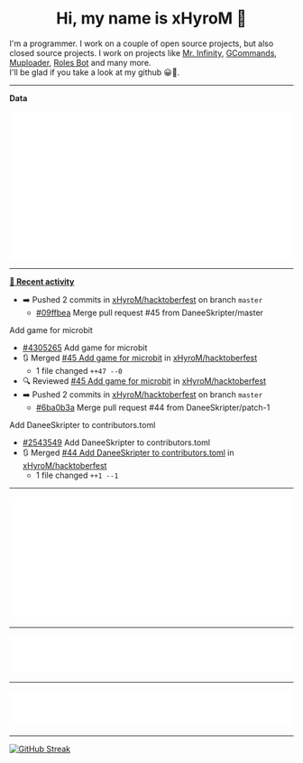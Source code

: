<p align="center">
    <!-- <img src="https://avatars.githubusercontent.com/u/56601352" width="192" alt="hyro's pfp" /> -->
    <h1 align="center">Hi, my name is xHyroM 👋</h1>
</p>

I'm a programmer. I work on a couple of open source projects, but also closed source projects. I work on projects like [Mr. Infinity](https://discord.com/oauth2/authorize?client_id=720321585625694239&scope=bot%20applications.commands&permissions=8&redirect_uri=https://blobs.gq/imanager&prompt=consent&response_type=code), [GCommands](https://github.com/Garlic-Team/GCommands), [Muploader](https://github.com/xHyroM/Muploader), [Roles Bot](https://github.com/xHyroM/roles-bot) and many more.  
I'll be glad if you take a look at my github 😀👀.

___
**Data**

<img src="https://github.com/xHyroM/xHyroM/blob/master/.cache/base.svg">

___

**[📰 Recent activity](https://github.com/xHyroM)**
* ➡️ Pushed 2 commits in [xHyroM/hacktoberfest](https://github.com/xHyroM/hacktoberfest) on branch `master`
  * [#09ffbea](https://github.com/xHyroM/hacktoberfest/commit/09ffbea) Merge pull request #45 from DaneeSkripter/master

Add game for microbit
  * [#4305265](https://github.com/xHyroM/hacktoberfest/commit/4305265) Add game for microbit
* 🔃 Merged [#45 Add game for microbit](https://github.com/xHyroM/hacktoberfest/pull/45) in [xHyroM/hacktoberfest](https://github.com/xHyroM/hacktoberfest)
  * 1 file changed `++47 --0`
* 🔍 Reviewed [#45 Add game for microbit](https://github.com/xHyroM/hacktoberfest/pull/45) in [xHyroM/hacktoberfest](https://github.com/xHyroM/hacktoberfest)
* ➡️ Pushed 2 commits in [xHyroM/hacktoberfest](https://github.com/xHyroM/hacktoberfest) on branch `master`
  * [#6ba0b3a](https://github.com/xHyroM/hacktoberfest/commit/6ba0b3a) Merge pull request #44 from DaneeSkripter/patch-1

Add DaneeSkripter to contributors.toml
  * [#2543549](https://github.com/xHyroM/hacktoberfest/commit/2543549) Add DaneeSkripter to contributors.toml
* 🔃 Merged [#44 Add DaneeSkripter to contributors.toml](https://github.com/xHyroM/hacktoberfest/pull/44) in [xHyroM/hacktoberfest](https://github.com/xHyroM/hacktoberfest)
  * 1 file changed `++1 --1`


___

<img src="https://github.com/xHyroM/xHyroM/blob/master/.cache/isocalendar.svg">

___

<img src="https://github.com/xHyroM/xHyroM/blob/master/.cache/languages.svg">

___

<img src="https://github.com/xHyroM/xHyroM/blob/master/.cache/achievements.svg">

___

[![GitHub Streak](https://github-readme-streak-stats.herokuapp.com?user=xHyroM&theme=dark&hide_border=true&date_format=M%20j%5B%2C%20Y%5D)](https://git.io/streak-stats)
